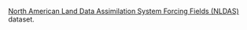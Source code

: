 [North American Land Data Assimilation System Forcing
Fields (NLDAS)](https://doi.org/10.5067/6J5LHHOHZHN4) dataset.

